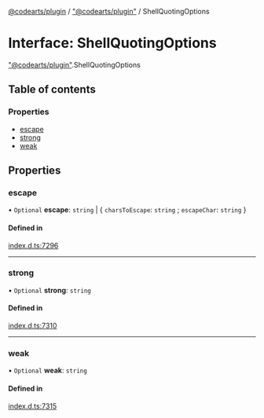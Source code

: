 [@codearts/plugin](../README.md) / ["@codearts/plugin"](../modules/_codearts_plugin_.md) / ShellQuotingOptions

# Interface: ShellQuotingOptions

["@codearts/plugin"](../modules/_codearts_plugin_.md).ShellQuotingOptions

## Table of contents

### Properties

- [escape](codearts_plugin_.ShellQuotingOptions.md#escape)
- [strong](codearts_plugin_.ShellQuotingOptions.md#strong)
- [weak](codearts_plugin_.ShellQuotingOptions.md#weak)

## Properties

### escape

• `Optional` **escape**: `string` \| { `charsToEscape`: `string` ; `escapeChar`: `string`  }

#### Defined in

[index.d.ts:7296](https://github.com/huaweicloud/cloudide-plugin-api/blob/b58031b/index.d.ts#L7296)

___

### strong

• `Optional` **strong**: `string`

#### Defined in

[index.d.ts:7310](https://github.com/huaweicloud/cloudide-plugin-api/blob/b58031b/index.d.ts#L7310)

___

### weak

• `Optional` **weak**: `string`

#### Defined in

[index.d.ts:7315](https://github.com/huaweicloud/cloudide-plugin-api/blob/b58031b/index.d.ts#L7315)
